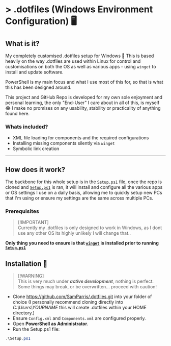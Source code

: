 # > .dotfiles (Windows Environment Configuration) 🖥️

## What is it?
My completely customised .dotfiles setup for Windows 🚀 This is based heavily on the way .dotfiles are used within Linux for control and customisations on both the OS as well as various apps - using `winget` to install and update software.

PowerShell is my main focus and what I use most of this for, so that is what this has been designed around.

This project and GitHub Repo is developed for my own sole enjoyment and personal learning, the only "End-User" I care about in all of this, is myself 😂 I make no promises on any usability, stability or practicality of anything found here.

### Whats included?
- XML file loading for components and the required configurations 
- Installing missing components silently via `winget`  
- Symbolic link creation

---

## How does it work?
The backbone for this whole setup is in the [`Setup.ps1`](Setup.ps1) file, once the repo is cloned and [`Setup.ps1`](Setup.ps1) is ran, it will install and configure all the various apps or OS settings I use on a daily basis, allowing me to quickly setup new PCs that I'm using or ensure my settings are the same across multiple PCs.

### Prerequisites
> [!IMPORTANT]\
> Currently my .dotfiles is only designed to work in Windows, as I dont use any other OS its highly unlikely I will change that..

**Only thing you need to ensure is that [`winget`](https://learn.microsoft.com/en-us/windows/package-manager/winget/#install-winget) is installed prior to running [`Setup.ps1`](Setup.ps1)**

## Installation 🚀

> [!WARNING]\
> This is very much under _**active development**_, nothing is perfect. Some things may break, or be overwritten... proceed with caution!

- Clone https://github.com/SamParris/.dotfiles.git into your folder of choice (I personally recommend cloning directly into *C:\Users\YOURNAME*  this will create .dotfiles within your HOME directory.)
- Ensure `Config.xml` and `Components.xml` are configured properly.
- Open **PowerShell as Administrator**.
- Run the Setup.ps1 file:

```powershell
.\Setup.ps1
```